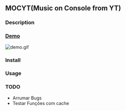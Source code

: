 ## MOCYT(Music on Console from YT)
### Description
### [Demo](https://www.youtube.com/watch?v=N2hF2RLsP3o)
![demo.gif](https://github.com/Chipskein/mocyt/blob/master/docs/demo.gif?raw=true)
### Install
### Usage
### TODO
  * Arrumar Bugs
  * Testar Funções com cache
